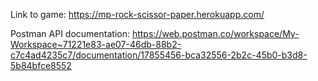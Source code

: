 Link to game:
https://mp-rock-scissor-paper.herokuapp.com/

Postman API documentation:
https://web.postman.co/workspace/My-Workspace~71221e83-ae07-46db-88b2-c7c4ad4235c7/documentation/17855456-bca32556-2b2c-45b0-b3d8-5b84bfce8552
